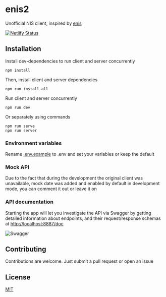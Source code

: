 # enis2

Unofficial NIS client, inspired by [enis](https://github.com/superhooman/enis)

[![Netlify Status](https://api.netlify.com/api/v1/badges/23dfe53d-5fee-4df5-820d-45d6109b713a/deploy-status)](https://app.netlify.com/sites/enis2/deploys)

## Installation

Install dev-dependencies to run client and server concurrently

`npm install`

Then, install client and server dependencies

`npm run install-all`

Run client and server concurrently

`npm run dev`

Or separately using commands

`npm run serve`  
`npm run server`

### Environment variables

Rename [.env.example](/.env.example) to .env and set your variables or keep the default

### Mock API

Due to the fact that during the development the original client was unavailable, mock date was added and enabled by default in development mode, you can comment it out or leave it on

### API documentation

Starting the app will let you investigate the API via Swagger by getting detailed information about endpoints, and their request/response schemas at [http://localhost:8887/doc](http://localhost:8887/doc)

![Swagger](https://i.imgur.com/fULUHZr.png)

## Contributing

Contributions are welcome. Just submit a pull request or open an issue

## License

[MIT](/LICENSE)
